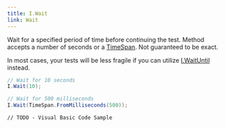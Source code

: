 ```yaml
---
title: I.Wait
link: Wait
---
```

Wait for a specified period of time before continuing the test. Method accepts a number of seconds or a <a href="http://msdn.microsoft.com/en-us/library/system.timespan(v=vs.110).aspx" target="_blank">TimeSpan</a>. Not guaranteed to be exact.

In most cases, your tests will be less fragile if you can utilize <a href="#i-waituntil">I.WaitUntil</a> instead.

```csharp
// Wait for 10 seconds
I.Wait(10);

// Wait for 500 milliseconds
I.Wait(TimeSpan.FromMilliseconds(500));
```
```vbnet
// TODO - Visual Basic Code Sample
```